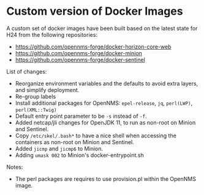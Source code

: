 Custom version of Docker Images
=====

A custom set of docker images have been built based on the latest state for H24 from the following repositories:

* https://github.com/opennms-forge/docker-horizon-core-web
* https://github.com/opennms-forge/docker-minion
* https://github.com/opennms-forge/docker-sentinel

List of changes:

* Reorganize environment variables and the defaults to avoid extra layers, and simplify deployment.
* Re-group labels
* Install additional packages for OpenNMS: `epel-release`, `jq`, `perl(LWP)`, `perl(XML::Twig)`
* Default entry point parameter to be `-s` instead of `-f`.
* Added netcap/jli changes for OpenJDK 11, to run as non-root on Minion and Sentinel.
* Copy `/etc/skel/.bash*` to have a nice shell when accessing the containers as non-root on Minion and Sentinel.
* Added `jicmp` and `jicmp6` to Minion.
* Adding `umask 002` to Minion's docker-entrypoint.sh

Notes:

* The perl packages are requires to use provision.pl within the OpenNMS image.
